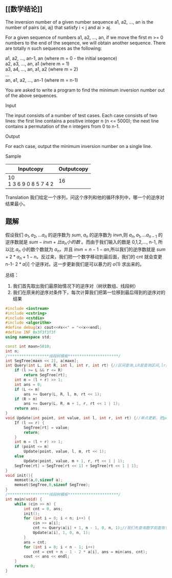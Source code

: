 ## [[数学结论]] 

The inversion number of a given number sequence a1, a2, ..., an is the number of pairs (ai, aj) that satisfy i < j and ai > aj.  
  
For a given sequence of numbers a1, a2, ..., an, if we move the first m >= 0 numbers to the end of the seqence, we will obtain another sequence. There are totally n such sequences as the following:  
  
a1, a2, ..., an-1, an (where m = 0 - the initial seqence)  
a2, a3, ..., an, a1 (where m = 1)  
a3, a4, ..., an, a1, a2 (where m = 2)  
...  
an, a1, a2, ..., an-1 (where m = n-1)  
  
You are asked to write a program to find the minimum inversion number out of the above sequences.  

Input

The input consists of a number of test cases. Each case consists of two lines: the first line contains a positive integer n (n <= 5000); the next line contains a permutation of the n integers from 0 to n-1.  

Output

For each case, output the minimum inversion number on a single line.  

Sample

|Inputcopy|Outputcopy|
|---|---|
|10<br>1 3 6 9 0 8 5 7 4 2|16|

Translation
我们给定一个序列，问这个序列和他的循环序列中，哪一个的逆序对结果最小。



## 题解
假设我们 $a_{1},a_{2},\dots a_{n}$ 的逆序数为 $sum$, $a_{n}$ 的逆序数为 $invn$,则 $a_{n},a_{1},\dots a_{n-1}$ 的逆序数就是 $sum-invn+比a_{n}小的数$ 。而由于我们输入的数是 0,1,2,..., n-1, 所以比 $a_{n}$ 小的数个数就为 $a_{n}$，并且 $invn=n-1-an$,所以我们的逆序数就是 $sum+2*a_n+1-n$。反过来，我们把一个数字移动到最后面，我们的 cnt 就会变更 n-1- $2*a[i]$ 个逆序对。这一步更新我们是可以暴力的 $o(1)$ 求出来的。

总结：
1. 我们首先取出我们最原始情况下的逆序对（树状数组、线段树）
2. 我们在原来的逆序对条件下，每次计算我们把第一位移到最后得到的逆序对的结果

```cpp
#include <iostream>
#include <cstring>
#include <cstdio>
#include <algorithm>
#define debug(x) cout<<#x<<" = "<<x<<endl;
#define INF 0x3f3f3f3f
using namespace std;

const int maxn=5010;
int n;
/******************线段树模板**********************/
int SegTree[maxn << 2], a[maxn];
int Query(int L, int R, int l, int r, int rt) {//区间查询,LR是查询区间,lr是总区间,rt是根结点一般为1
    if (l >= L && r <= R)
        return SegTree[rt];
    int m = (l + r) >> 1;
    int ans = 0;
    if (L <= m)
        ans += Query(L, R, l, m, rt << 1);
    if (R > m)
        ans += Query(L, R, m + 1, r, rt << 1 | 1);
    return ans;
}
void Update(int point, int value, int l, int r, int rt) {//单点更新，把point点的值改为value,lr是总区间,rt是根结点一般为1
    If (l == r) {
        SegTree[rt] = value;
        return;
    }
    int m = (l + r) >> 1;
    if (point <= m)
        Update(point, value, l, m, rt << 1);
    else
        Update(point, value, m + 1, r, rt << 1 | 1);
    SegTree[rt] = SegTree[rt << 1] + SegTree[rt << 1 | 1];
}
void init(){
    memset(a,0,sizeof a);
    memset(SegTree,0,sizeof SegTree);
}
/******************线段树模板**********************/
int main(void) {
    while (cin >> n) {
        int cnt = 0, ans;
        init();
        for (int i = 0; i < n; i++) {
            cin >> a[i];
            cnt += Query(a[i] + 1, n - 1, 0, n, 1);//我们先查询数字前面有多少个大于它的数，就是逆序对的个数
            Update(a[i], 1, 0, n, 1);
        }
        ans = cnt;
        for (int i = 0; i < n - 1; i++)
            cnt = cnt + n - 1 - 2 * a[i], ans = min(ans, cnt);
        cout << ans << endl;
    }
    return 0;
}
```

